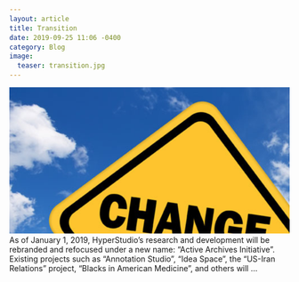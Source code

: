 ```yaml
---
layout: article
title: Transition
date: 2019-09-25 11:06 -0400
category: Blog
image:
  teaser: transition.jpg
---
```

![transition.jpg](/images/transition.jpg)
As of January 1, 2019, HyperStudio’s research and development will be rebranded and refocused under a new name: “Active Archives Initiative”. Existing projects such as “Annotation Studio”, “Idea Space”, the “US-Iran Relations” project, “Blacks in American Medicine”, and others will … 
